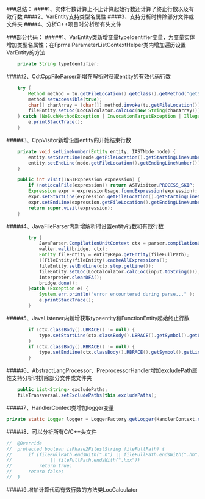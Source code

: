 ###总结：
####1、实体行数计算上不止计算起始行数还计算了终止行数以及有效行数
####2、VarEntity支持类型名属性
####3、支持分析时排除部分文件或文件夹
####4、分析C++项目时分析所有头文件


###部分代码：
#####1、VarEntity类新增变量typeIdentifier变量，为变量实体增加类型名属性；在FprmalParameterListContextHelper类内增加遍历设置VarEntity的方法
```java
    private String typeIdentifier;
```   
#####2、CdtCppFileParser新增在解析时获取entity的有效代码行数
```java
    try {
        Method method = tu.getFileLocation().getClass().getMethod("getSource");
        method.setAccessible(true);
        char[] charArray = (char[]) method.invoke(tu.getFileLocation());
        fileEntity.setLoc(LocCalculator.calcLoc(new String(charArray)));
    } catch (NoSuchMethodException | InvocationTargetException | IllegalAccessException e) {
        e.printStackTrace();
    }
```
#####3、CppVisitor新增设置entity的开始结束行数
```java
	private void setLineNumber(Entity entity, IASTNode node) {
		entity.setStartLine(node.getFileLocation().getStartingLineNumber());
		entity.setEndLine(node.getFileLocation().getEndingLineNumber());
	}
```
```java
	public int visit(IASTExpression expression) {
		if (notLocalFile(expression)) return ASTVisitor.PROCESS_SKIP;
		Expression expr = expressionUsage.foundExpression(expression);
		expr.setStartLine(expression.getFileLocation().getStartingLineNumber());
		expr.setEndLine(expression.getFileLocation().getEndingLineNumber());
		return super.visit(expression);
	}
```
#####4、JavaFileParser内新增解析时设置entity行数和有效行数
```java
	    try {
			JavaParser.CompilationUnitContext ctx = parser.compilationUnit();
			walker.walk(bridge, ctx);
			Entity fileEntity = entityRepo.getEntity(fileFullPath);
			((FileEntity)fileEntity).cacheAllExpressions();
			fileEntity.setEndLine(ctx.stop.getLine());
			fileEntity.setLoc(LocCalculator.calcLoc(input.toString()));
			interpreter.clearDFA();
			bridge.done();
	    }catch (Exception e) {
	    	System.err.println("error encountered during parse..." );
	    	e.printStackTrace();
	    }
```
#####5、JavaListener内新增获取typeentity和FunctionEntity起始终止行数
```java
		if (ctx.classBody().LBRACE() != null) {
			type.setStartLine(ctx.classBody().LBRACE().getSymbol().getLine());
		}
		if (ctx.classBody().RBRACE() != null) {
			type.setEndLine(ctx.classBody().RBRACE().getSymbol().getLine());
		}
```
#####6、AbstractLangProcessor、PreprocessorHandler增加excludePath属性支持分析时排除部分文件或文件夹
```java
    public List<String> excludePaths;
    fileTransversal.setExcludePaths(this.excludePaths);
```
#####7、HandlerContext类增加logger变量
```java
private static Logger logger = LoggerFactory.getLogger(HandlerContext.class);
```
#####8、可以分析所有C/C++头文件
```java
//	@Override
//	protected boolean isPhase2Files(String fileFullPath) {
//		if (fileFullPath.endsWith(".h") || fileFullPath.endsWith(".hh") || fileFullPath.endsWith(".hpp")
//				|| fileFullPath.endsWith(".hxx"))
//			return true;
//		return false;
//	}
```
#####9.增加计算代码有效行数的方法类LocCalculator






